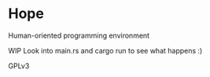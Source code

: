 # Hope
Human-oriented programming environment

WIP
Look into main.rs and cargo run to see what happens :)

GPLv3
